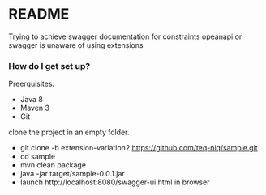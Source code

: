 # README #

Trying to achieve swagger documentation for constraints opeanapi or swagger is unaware of using extensions



### How do I get set up? ###
Preerquisites:
* Java 8  
* Maven 3  
* Git  


clone the project in an empty folder.   
* git clone -b extension-variation2 https://github.com/teq-niq/sample.git  
* cd sample  
* mvn clean package  
* java -jar target/sample-0.0.1.jar  
* launch http://localhost:8080/swagger-ui.html in browser  

  